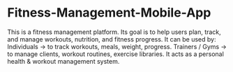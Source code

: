 # Fitness-Management-Mobile-App
This is a fitness management platform. Its goal is to help users plan, track, and manage workouts, nutrition, and fitness progress. It can be used by:  Individuals → to track workouts, meals, weight, progress.  Trainers / Gyms → to manage clients, workout routines, exercise libraries. It acts as a personal health &amp; workout management system.
